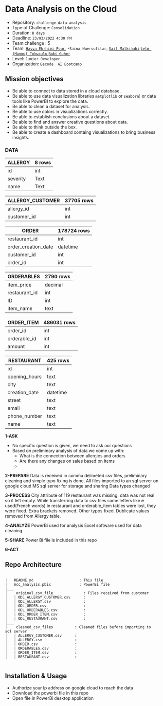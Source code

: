 # Data Analysis on the Cloud

- Repository: `challenge-data-analysis`
- Type of Challenge: `Consolidation`
- Duration: `8 days`
- Deadline: `23/03/2022 4:30 PM`
- Team challenge : 5
- Team :[`Havva Ebrhimi Pour`](https://www.linkedin.com/in/havva-ebrahimi-pour/), -`Saina Nuersulitan`, [`Saif Malkshahi`](https://www.linkedin.com/in/saifmalkshahi/),[`Lelo (Manou) Tokwaulu`](https://www.linkedin.com/in/lelotokwaulu/),[`Baki Guher`](https://linkedin.com/in/baki-guher)
- Level: `Junior Developer`
- Organization: `Becode  AI Bootcamp`


## Mission objectives

- Be able to connect to data stored in a cloud database.
- Be able to use data visualization libraries `matplotlib` or `seaborn`) or data tools like PowerBI to explore the data.
- Be able to clean a dataset for analysis.
- Be able to use colors in visualizations correctly.
- Be able to establish conclusions about a dataset.
- Be able to find and answer creative questions about data.
- Be able to think outside the box.
- Be able to create a dashboard containg visualizations to bring business insights.


### DATA

| ALLERGY | 8 rows  |
| ----------- | ----------- |
| id | int |
| severity | Text |
| name | Text |


| ALLERGY_CUSTOMER | 37705 rows  |
| ----------- | ----------- |
| allergy_id | int |
| customer_id | int |


| ORDER | 178724 rows  |
| ----------- | ----------- |
| restaurant_id | int |
| order_creation_date | datetime |
| customer_id | int |
| order_id | int |


| ORDERABLES | 2790 rows  |
| ----------- | ----------- |
| item_price | decimal |
| restaurant_id | int |
| ID | int |
| item_name | text |

| ORDER_ITEM | 486031 rows  |
| ----------- | ----------- |
| order_id | int |
| orderable_id | int |
| amount | int |


| RESTAURANT | 425 rows  |
| ----------- | ----------- |
| id | int |
| opening_hours | text |
| city | text |
| creation_date | datetime |
| street | text |
| email | text |
| phone_number | text |
| name | text |

  


**1-ASK**
 - No specific question is given, we need to ask our questions
 - Based on preliminary analysis of data we come up with: 
   - What is the connection between allergies and orders
   - Are there any changes on sales based on items
   - 

**2-PREPARE**
Data is received in comma delimeted csv files, preliminary cleaning and simple typo fixing is done. 
All files imported to an sql server on google cloud MS sql server for storage and sharing
Data types changed 

**3-PROCESS**
City attribute of 119 restaurant was missing, data was not real so it left empty.
While transferring data to csv files some letters like ***é*** used(French words) in restaurant and orderable_item tables were lost, they were fixed.
Extra brackets removed.
Other typos fixed. 
Dublicate values removed from Allergy table. 

**4-ANALYZE**
PowerBi used for analysis 
Excel software used for data cleaning

**5-SHARE**
Power Bi file is included in this repo

**6-ACT**



## Repo Architecture 

```

│   README.md                     : This file
|   Acc_analysis.pbix             : PowerBi file 
│___   
|    original_csv_file              : Files received from customer
│   │ ODL_ALLERGY_CUSTOMER.csv      : 
│   │ ODL_ALLERGY.csv               : 
│   │ ODL_ORDER.csv                 : 
│   | ODL_ORDERABLES.csv            : 
│   | ODL_ORDER_ITEM.csv            : 
│   | ODL_RESTAURANT.csv            : 
│___  
|    cleaned_csv_files          : Cleaned files before importing to sql server
│   │ ALLERGY_CUSTOMER.csv      : 
│   │ ALLERGY.csv               : 
│   │ ORDER.csv                 : 
│   | ORDERABLES.csv            : 
│   | ORDER_ITEM.csv            : 
│   | RESTAURANT.csv            : 
     
```

## Installation & Usage
 - Authorize your Ip address on google cloud to reach the data
 - Download the powerbi file in this repo
 - Open file in PowerBi desktop application

